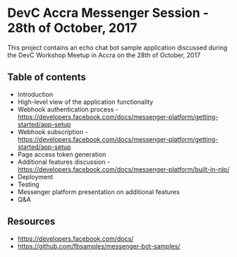 # DevC Accra Messenger Session - 28th of October, 2017

This project contains an echo chat bot sample application discussed during the DevC Workshop Meetup in Accra on the 28th of October, 2017

## Table of contents

* Introduction
* High-level view of the application functionality
* Webhook authentication process - https://developers.facebook.com/docs/messenger-platform/getting-started/app-setup
* Webhook subscription - https://developers.facebook.com/docs/messenger-platform/getting-started/app-setup
* Page access token generation
* Additional features discussion - https://developers.facebook.com/docs/messenger-platform/built-in-nlp/
* Deployment
* Testing
* Messenger platform presentation on additional features
* Q&A


## Resources

* https://developers.facebook.com/docs/
* https://github.com/fbsamples/messenger-bot-samples/